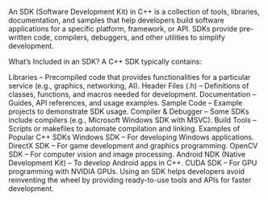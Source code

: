 An SDK (Software Development Kit) in C++ is a collection of tools, libraries, documentation, and samples that help developers build software applications for a specific platform, framework, or API. SDKs provide pre-written code, compilers, debuggers, and other utilities to simplify development.

What’s Included in an SDK?
A C++ SDK typically contains:

Libraries – Precompiled code that provides functionalities for a particular service (e.g., graphics, networking, AI).
Header Files (.h) – Definitions of classes, functions, and macros needed for development.
Documentation – Guides, API references, and usage examples.
Sample Code – Example projects to demonstrate SDK usage.
Compiler & Debugger – Some SDKs include compilers (e.g., Microsoft Windows SDK with MSVC).
Build Tools – Scripts or makefiles to automate compilation and linking.
Examples of Popular C++ SDKs
Windows SDK – For developing Windows applications.
DirectX SDK – For game development and graphics programming.
OpenCV SDK – For computer vision and image processing.
Android NDK (Native Development Kit) – To develop Android apps in C++.
CUDA SDK – For GPU programming with NVIDIA GPUs.
Using an SDK helps developers avoid reinventing the wheel by providing ready-to-use tools and APIs for faster development.
